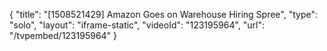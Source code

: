 {
    "title": "[1508521429] Amazon Goes on Warehouse Hiring Spree",
    "type": "solo",
    "layout": "iframe-static",
    "videoId": "123195964",
    "url": "\/tvpembed\/123195964"
}